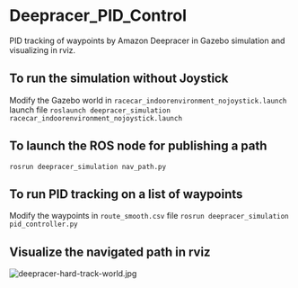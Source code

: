 # Deepracer_PID_Control
PID tracking of waypoints by Amazon Deepracer in Gazebo simulation and visualizing in rviz.

## To run the simulation without Joystick </br>
Modify the Gazebo world in `racecar_indoorenvironment_nojoystick.launch` launch file 
```roslaunch deepracer_simulation racecar_indoorenvironment_nojoystick.launch```</br>

## To launch the ROS node for publishing a path
```rosrun deepracer_simulation nav_path.py```

## To run PID tracking on a list of waypoints
Modify the waypoints in `route_smooth.csv` file
```rosrun deepracer_simulation pid_controller.py```

## Visualize the navigated path in rviz
![deepracer-hard-track-world.jpg](docs/images/deepracer-hard-track-world.jpg)


